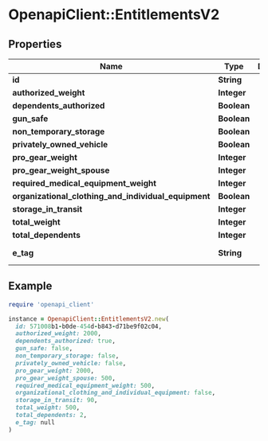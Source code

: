 # OpenapiClient::EntitlementsV2

## Properties

| Name | Type | Description | Notes |
| ---- | ---- | ----------- | ----- |
| **id** | **String** |  | [optional] |
| **authorized_weight** | **Integer** |  | [optional] |
| **dependents_authorized** | **Boolean** |  | [optional] |
| **gun_safe** | **Boolean** |  | [optional] |
| **non_temporary_storage** | **Boolean** |  | [optional] |
| **privately_owned_vehicle** | **Boolean** |  | [optional] |
| **pro_gear_weight** | **Integer** |  | [optional] |
| **pro_gear_weight_spouse** | **Integer** |  | [optional] |
| **required_medical_equipment_weight** | **Integer** |  | [optional] |
| **organizational_clothing_and_individual_equipment** | **Boolean** |  | [optional] |
| **storage_in_transit** | **Integer** |  | [optional] |
| **total_weight** | **Integer** |  | [optional] |
| **total_dependents** | **Integer** |  | [optional] |
| **e_tag** | **String** |  | [optional][readonly] |

## Example

```ruby
require 'openapi_client'

instance = OpenapiClient::EntitlementsV2.new(
  id: 571008b1-b0de-454d-b843-d71be9f02c04,
  authorized_weight: 2000,
  dependents_authorized: true,
  gun_safe: false,
  non_temporary_storage: false,
  privately_owned_vehicle: false,
  pro_gear_weight: 2000,
  pro_gear_weight_spouse: 500,
  required_medical_equipment_weight: 500,
  organizational_clothing_and_individual_equipment: false,
  storage_in_transit: 90,
  total_weight: 500,
  total_dependents: 2,
  e_tag: null
)
```

